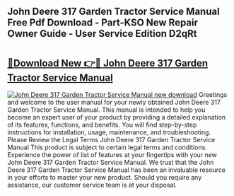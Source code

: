 ## John Deere 317 Garden Tractor Service Manual Free Pdf Download - Part-KSO New Repair Owner Guide - User Service Edition D2qRt

# <h2><a href="http://bc97071.oget.top/?id=John+Deere+317+Garden+Tractor+Service+Manual">🔗Download New 👉🔴 John Deere 317 Garden Tractor Service Manual</a></h2>

[![John Deere 317 Garden Tractor Service Manual new download](https://i.imgur.com/5g1atiW.png)](http://bc97071.oget.top/?id=John+Deere+317+Garden+Tractor+Service+Manual)
Greetings and welcome to the user manual for your newly obtained John Deere 317 Garden Tractor Service Manual. This manual is intended to help you become an expert user of your product by providing a detailed explanation of its features, functions, and benefits. You will find step-by-step instructions for installation, usage, maintenance, and troubleshooting. Please Review the Legal Terms John Deere 317 Garden Tractor Service Manual This product is subject to certain legal terms and conditions. Experience the power of list of features at your fingertips with your new John Deere 317 Garden Tractor Service Manual. We trust that the John Deere 317 Garden Tractor Service Manual has been an invaluable resource in your efforts to master your new product. Should you require any assistance, our customer service team is at your disposal.
